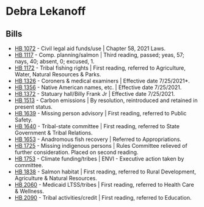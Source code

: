 # Debra Lekanoff
## Bills
* [HB 1072](/bill/2021-22/hb/1072/) - Civil legal aid funds/use | Chapter 58, 2021 Laws.
* [HB 1117](/bill/2021-22/hb/1117/) - Comp. planning/salmon | Third reading, passed; yeas, 57; nays, 40; absent, 0; excused, 1.
* [HB 1172](/bill/2021-22/hb/1172/) - Tribal fishing rights | First reading, referred to Agriculture, Water, Natural Resources & Parks.
* [HB 1326](/bill/2021-22/hb/1326/) - Coroners & medical examiners | Effective date 7/25/2021*.
* [HB 1356](/bill/2021-22/hb/1356/) - Native American names, etc. | Effective date 7/25/2021.
* [HB 1372](/bill/2021-22/hb/1372/) - Statuary hall/Billy Frank Jr | Effective date 7/25/2021.
* [HB 1513](/bill/2021-22/hb/1513/) - Carbon emissions | By resolution, reintroduced and retained in present status.
* [HB 1639](/bill/2021-22/hb/1639/) - Missing person advisory | First reading, referred to Public Safety.
* [HB 1640](/bill/2021-22/hb/1640/) - Tribal-state committee | First reading, referred to State Government & Tribal Relations.
* [HB 1653](/bill/2021-22/hb/1653/) - Anadromous fish recovery | Referred to Appropriations.
* [HB 1725](/bill/2021-22/hb/1725/) - Missing indigenous persons | Rules Committee relieved of further consideration.  Placed on second reading.
* [HB 1753](/bill/2021-22/hb/1753/) - Climate funding/tribes | ENVI - Executive action taken by committee.
* [HB 1838](/bill/2021-22/hb/1838/) - Salmon habitat | First reading, referred to Rural Development, Agriculture & Natural Resources.
* [HB 2060](/bill/2021-22/hb/2060/) - Medicaid LTSS/tribes | First reading, referred to Health Care & Wellness.
* [HB 2090](/bill/2021-22/hb/2090/) - Tribal activities/credit | First reading, referred to Education.

